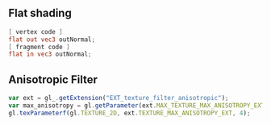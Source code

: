 ## Flat shading
```glsl
[ vertex code ]
flat out vec3 outNormal;
[ fragment code ]
flat in vec3 outNormal;
```

## Anisotropic Filter
```javascript
var ext = gl_.getExtension("EXT_texture_filter_anisotropic");
var max_anisotropy = gl.getParameter(ext.MAX_TEXTURE_MAX_ANISOTROPY_EXT);
gl.texParameterf(gl.TEXTURE_2D, ext.TEXTURE_MAX_ANISOTROPY_EXT, 4);
```